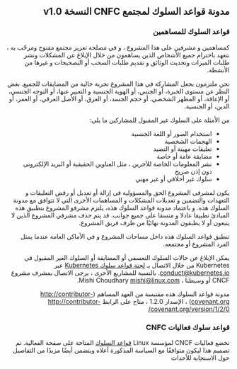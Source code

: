 <div dir="rtl">

##  مدونة قواعد السلوك لمجتمع CNFC النسخة v1.0

### قواعد السلوك للمساهمين

كمساهمين و مشرفين على هذا المشروع ، و في مصلحة تعزيز
مجتمع مفتوح ومرحّب به ، نتعهد باحترام جميع الأشخاص الذين يساهمون
من خلال الإبلاغ عن المشكلات ونشر طلبات الميزات وتحديث الوثائق
و تقديم طلبات السحب أو التصحيحات و غيرها من الأنشطة.

نحن ملتزمون بجعل المشاركة في هذا المشروع تجربة خالية من المضايقات للجميع.
بغض النظر عن مستوى الخبرة، أو الجنس، أو الهوية الجنسية و التعبير عنها، 
أو التوجه الجنسي، أو الإعاقة، أو المظهر الشخصي، أو حجم الجسد، أو العرق، أو اﻷصل العرقي، أو العمر،
أو الدين، أو الجنسية.

من الأمثلة على السلوك غير المقبول للمشاركين ما يلي:

* استخدام الصور أو اللغة الجنسية 
* الهجمات الشخصية
* تعليقات مهينة أو التصيد
* مضايقة عامة أو خاصة
* نشر المعلومات الخاصة للآخرين ، مثل العناوين الحقيقية أو البريد  الإلكتروني دون إذن صريح
* سلوك غير أخلاقي أو غير مهني

يكون لمشرفي المشروع الحق والمسؤولية في إزالة أو تعديل أو رفض
التعليقات و التعهدات والتضمين و تعديلات المشكلات و المساهمات الأخرى التي لا تتوافق مع 
مدونة السلوك هذه. و باعتماد مدونة قواعد السلوك هذه، يلتزم مشرفو المشروع
بتطبيق هذه المبادئ تطبيقا عادلا و متسقا على جميع جوانب.
قد يتم حذف مشرفي المشروع الذين لا يتبعون أو لا يطبقون المدونة نهائيًا من طرف فريق المشروع.

تنطبق قواعد السلوك هذه داخل مساحات المشروع و في الأماكن العامة
عندما يمثل الفرد المشروع أو مجتمعه.

يمكن الإبلاغ عن حالات السلوك التعسفي أو المضايقة أو السلوك الغير المقبول في Kubernetes من خلال الاتصال بـ [لجنة قواعد سلوك Kubernetes](https://git.k8s.io/community/committee-code-of-conduct) عبر <conduct@kubernetes.io>. بالنسبة للمشاريع الأخرى ، يرجى الاتصال بمشرف مشروع CNCF أو وسيطنا ، Mishi Choudhary <mishi@linux.com>.

مدونة قواعد السلوك هذه مقتبسة من العهد المساهم
(http://contributor-covenant.org) ، الإصدار 1.2.0 ، متاح على الرابط
http://contributor-covenant.org/version/1/2/0/


### قواعد سلوك فعاليات CNFC
تخضع فعاليات CNCF لمؤسسة Linux [قواعد السلوك](https://events.linuxfoundation.org/code-of-conduct/) المتاحة على صفحة الفعالية. تم تصميم هذا ليكون متوافقًا مع السياسة المذكورة أعلاه ويتضمن أيضًا مزيدًا من التفاصيل حول الاستجابة للأحداث

</div>
